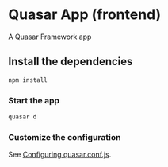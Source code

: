 # Quasar App (frontend)

A Quasar Framework app

## Install the dependencies
```bash
npm install
```

### Start the app 
```bash
quasar d
```

### Customize the configuration
See [Configuring quasar.conf.js](https://quasar.dev/quasar-cli/quasar-conf-js).
